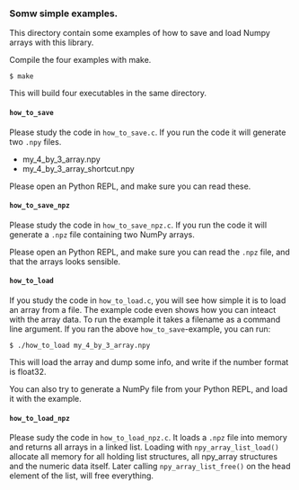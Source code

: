 ### Somw simple examples.

This directory contain some examples of how to save and load Numpy arrays with this library.

Compile the four examples with make.

    $ make

This will build four executables in the same directory.

#### `how_to_save`

Please study the code in `how_to_save.c`. If you run the code it will generate two `.npy` files.

 * my_4_by_3_array.npy
 * my_4_by_3_array_shortcut.npy

Please open an Python REPL, and make sure you can read these.

#### `how_to_save_npz`

Please study the code in `how_to_save_npz.c`. If you run the code it will generate a `.npz` file
containing two NumPy arrays. 

Please open an Python REPL, and make sure you can read the `.npz` file, and that the arrays
looks sensible.

#### `how_to_load`

If you study the code in `how_to_load.c`, you will see how simple it is to load an array from
a file. The example code even shows how you can inteact with the array data. To run the example
it takes a filename as a command line argument. If you ran the above `how_to_save`-example,
you can run:

    $ ./how_to_load my_4_by_3_array.npy

This will load the array and dump some info, and write if the number format is float32.

You can also try to generate a NumPy file from your Python REPL, and load it with the example.

#### `how_to_load_npz`

Please sudy the code in `how_to_load_npz.c`. It loads a `.npz` file into memory and returns
all arrays in a linked list. Loading with `npy_array_list_load()` allocate all memory
for all holding list structures, all npy_array structures and the numeric data itself.
Later calling `npy_array_list_free()` on the head element of the list, will free everything.

